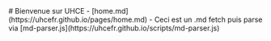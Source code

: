 <div class="card container text-font">
# Bienvenue sur UHCE
- [home.md](https://uhcefr.github.io/pages/home.md)
- Ceci est un .md fetch puis parse via [md-parser.js](https://uhcefr.github.io/scripts/md-parser.js)
</div>